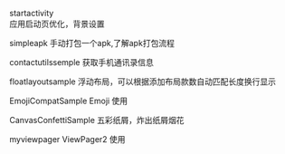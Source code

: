 startactivity  
应用启动页优化，背景设置

simpleapk
手动打包一个apk,了解apk打包流程

contactutilssemple
获取手机通讯录信息

floatlayoutsample
浮动布局，可以根据添加布局款数自动匹配长度换行显示

EmojiCompatSample
Emoji 使用

CanvasConfettiSample
五彩纸屑，炸出纸屑烟花

myviewpager
ViewPager2 使用